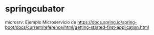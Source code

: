 # springcubator

microsrv:
Ejemplo Microservicio de https://docs.spring.io/spring-boot/docs/current/reference/html/getting-started-first-application.html
